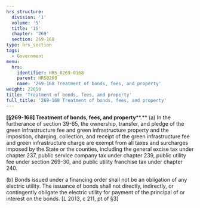 ```yaml
---
hrs_structure:
  division: '1'
  volume: '5'
  title: '15'
  chapter: '269'
  section: 269-168
type: hrs_section
tags:
  - Government
menu:
  hrs:
    identifier: HRS_0269-0168
    parent: HRS0269
    name: '269-168 Treatment of bonds, fees, and property'
weight: 22650
title: 'Treatment of bonds, fees, and property'
full_title: '269-168 Treatment of bonds, fees, and property'
---
```

**[§269-168] Treatment of bonds, fees, and property****.** (a) In the furtherance of section 39-65, the ownership, transfer, and pledge of the green infrastructure fee and green infrastructure property and the imposition, charging, collection, and receipt of the green infrastructure fee and green infrastructure charge are exempt from all taxes and surcharges imposed by the State or the counties, including the general excise tax under chapter 237, public service company tax under chapter 239, public utility fee under section 269-30, and public utility franchise tax under chapter 240.

(b) Bonds issued under a financing order shall not be an obligation of any electric utility. The issuance of bonds shall not directly, indirectly, or contingently obligate the electric utility for payment of the principal of or interest on the bonds. [L 2013, c 211, pt of §3]